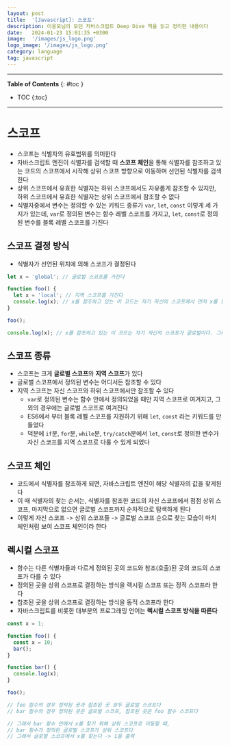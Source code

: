 ```yaml
---
layout: post
title:  '[Javascript]: 스코프'
description: 이웅모님의 모던 자바스크립트 Deep Dive 책을 읽고 정리한 내용이다
date:   2024-01-23 15:01:35 +0300
image:  '/images/js_logo.png'
logo_image: '/images/js_logo.png'
category: language
tag: javascript
---
```


---
**Table of Contents**
{: #toc }
*  TOC
{:toc}

---

# 스코프

- 스코프는 <span class='very__important'>식별자의 유효범위</span>를 의미한다
- 자바스크립트 엔진이 식별자를 검색할 때 **스코프 체인**을 통해 식별자를 참조하고 있는 코드의 스코프에서 시작해 상위 스코프 방향으로 이동하며 선언된 식별자를 검색한다
- 상위 스코프에서 유효한 식별자는 하위 스코프에서도 자유롭게 참조할 수 있지만, 하위 스코프에서 유효한 식별자는 상위 스코프에서 참조할 수 없다
- 식별자중에서 변수는 정의할 수 있는 키워드 종류가 `var`, `let`, `const` 이렇게 세 가지가 있는데, `var`로 정의된 변수는 함수 레벨 스코프를 가지고, `let`, `const`로 정의된 변수를 블록 레벨 스코프를 가진다

## 스코프 결정 방식

- <span class='very__important'>식별자가 선언된 위치</span>에 의해 스코프가 결정된다

```js
let x = 'global'; // 글로벌 스코프를 가진다

function foo() {
  let x = 'local'; // 지역 스코프를 가진다
  console.log(x); // x를 참조하고 있는 이 코드는 자기 자신의 스코프에서 먼저 x를 찾고, 없으면 점점 상위 스코프로 확장한다. 여기서는 자신의 스코프에 'local'이 있다
}

foo();

console.log(x); // x를 참조하고 있는 이 코드는 자기 자신의 스코프가 글로벌이다. 그래서 글로벌에 정의된 'global'을 참조한다
```


## 스코프 종류

- 스코프는 크게 **글로벌 스코프**와 **지역 스코프**가 있다
- 글로벌 스코프에서 정의된 변수는 어디서든 참조할 수 있다
- 지역 스코프는 자신 스코프와 하위 스코프에서만 참조할 수 있다
  - `var`로 정의된 변수는 함수 안에서 정의되었을 때만 지역 스코프로 여겨지고, 그 외의 경우에는 글로벌 스코프로 여겨진다
  - ES6에서 부터 블록 레벨 스코프를 지원하기 위해 `let`, `const` 라는 키워드를 만들었다
  - 덕분에 `if`문, `for`문, `while`문, `try/catch`문에서 `let`, `const`로 정의한 변수가 자신 스코프를 지역 스코프로 다룰 수 있게 되었다



## 스코프 체인

- 코드에서 <span class='context__flow'>식별자를 참조하게 되면, 자바스크립트 엔진이 해당 식별자의 값을 찾게된다</span>
- 이 때 식별자의 찾는 순서는, 식별자를 참조한 코드의 자신 스코프에서 점점 상위 스코프, 마지막으로 없으면 글로벌 스코프까지 순차적으로 탐색하게 된다
- 이렇게 <span class='very__important'>자신 스코프 -> 상위 스코프들 -> 글로벌 스코프 순</span>으로 찾는 모습이 마치 체인처럼 보여 스코프 체인이라 한다

## 렉시컬 스코프

-  <span class='context__flow'>함수는 다른 식별자들과 다르게 정의된 곳의 코드와 참조(호출)된 곳의 코드의 스코프가 다를 수 있다</span>
- <span class='very__important'>정의된 곳을 상위 스코프로 결정하는 방식을 렉시컬 스코프</span> 또는 정적 스코프라 한다
- 참조된 곳을 상위 스코프로 결정하는 방식을 동적 스코프라 한다
- 자바스크립트를 비롯한 대부분의 프로그래밍 언어는 **렉시컬 스코프 방식을 따른다**


```js
const x = 1;

function foo() {
  const x = 10;
  bar();
}

function bar() {
  console.log(x);
}

foo();

// foo 함수의 경우 정의된 곳과 참조된 곳 모두 글로벌 스코프다
// bar 함수의 경우 정의된 곳은 글로벌 스코프, 참조된 곳은 foo 함수 스코프다

// 그래서 bar 함수 안에서 x를 찾기 위해 상위 스코프로 이동할 때,
// bar 함수가 정의된 글로벌 스코프가 상위 스코프다
// 그래서 글로벌 스코프에서 x를 찾는다 -> 1을 출력
```